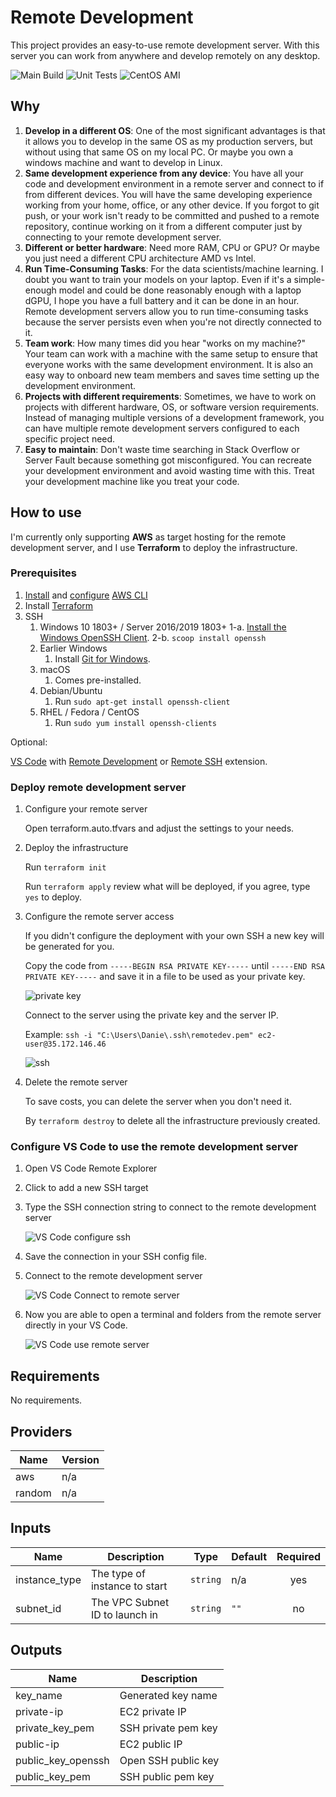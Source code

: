 # Remote Development

This project provides an easy-to-use remote development server.
With this server you can work from anywhere and develop remotely on any desktop.

![Main Build](https://github.com/madgrid/remote-development-server/workflows/Main%20Build/badge.svg)
![Unit Tests](https://github.com/madgrid/remote-development-server/workflows/Unit%20Tests/badge.svg)
![CentOS AMI](https://github.com/madgrid/remote-development-server/workflows/CentOS%20AMI/badge.svg)

## Why

1. **Develop in a different OS**: One of the most significant advantages is that it allows you to develop in the same OS as my production servers, but without using that same OS on my local PC. Or maybe you own a windows machine and want to develop in Linux.
2. **Same development experience from any device**: You have all your code and development environment in a remote server and connect to if from different devices. You will have the same developing experience working from your home, office, or any other device. If you forgot to git push, or your work isn't ready to be committed and pushed to a remote repository, continue working on it from a different computer just by connecting to your remote development server.
3. **Different or better hardware**: Need more RAM, CPU or GPU? Or maybe you just need a different CPU architecture AMD vs Intel.
4. **Run Time-Consuming Tasks**: For the data scientists/machine learning. I doubt you want to train your models on your laptop. Even if it's a simple-enough model and could be done reasonably enough with a laptop dGPU, I hope you have a full battery and it can be done in an hour. Remote development servers allow you to run time-consuming tasks because the server persists even when you're not directly connected to it.
5. **Team work**: How many times did you hear "works on my machine?" Your team can work with a machine with the same setup to ensure that everyone works with the same development environment. It is also an easy way to onboard new team members and saves time setting up the development environment.
6. **Projects with different requirements**: Sometimes, we have to work on projects with different hardware, OS, or software version requirements. Instead of managing multiple versions of a development framework, you can have multiple remote development servers configured to each specific project need.
7. **Easy to maintain**: Don't waste time searching in Stack Overflow or Server Fault because something got misconfigured. You can recreate your development environment and avoid wasting time with this. Treat your development machine like you treat your code.

## How to use

I'm currently only supporting **AWS** as target hosting for the remote development server, and I use **Terraform** to deploy the infrastructure.

### Prerequisites

1. [Install](https://github.com/aws/aws-cli#installation) and [configure](https://github.com/aws/aws-cli#configuration) [AWS CLI](https://aws.amazon.com/cli/)
2. Install [Terraform](https://www.terraform.io/)
3. SSH
   1. Windows 10 1803+ / Server 2016/2019 1803+
      1-a. [Install the Windows OpenSSH Client](https://docs.microsoft.com/windows-server/administration/openssh/openssh_install_firstuse).
      2-b. `scoop install openssh`
   2. Earlier Windows
      1. Install [Git for Windows](https://git-scm.com/download/win).
   3. macOS
      1. Comes pre-installed.
   4. Debian/Ubuntu
      1. Run `sudo apt-get install openssh-client`
   5. RHEL / Fedora / CentOS
      1. Run `sudo yum install openssh-clients`

Optional:

[VS Code](https://code.visualstudio.com/) with [Remote Development](https://marketplace.visualstudio.com/items?itemName=ms-vscode-remote.vscode-remote-extensionpack) or [Remote SSH](https://marketplace.visualstudio.com/items?itemName=ms-vscode-remote.remote-ssh) extension.

### Deploy remote development server

1) Configure your remote server

   Open terraform.auto.tfvars and adjust the settings to your needs.

2) Deploy the infrastructure

   Run `terraform init`

   Run `terraform apply` review what will be deployed, if you agree, type `yes` to deploy.

3) Configure the remote server access

   If you didn't configure the deployment with your own SSH a new key will be generated for you.

   Copy the code from `-----BEGIN RSA PRIVATE KEY-----` until `-----END RSA PRIVATE KEY-----` and save it in a file to be used as your private key.

   ![private key](docs/img/private_pem.png)

   Connect to the server using the private key and the server IP.

   Example: `ssh -i "C:\Users\Danie\.ssh\remotedev.pem" ec2-user@35.172.146.46`

   ![ssh](docs/img/ssh.png)

4) Delete the remote server

   To save costs, you can delete the server when you don't need it.

   By `terraform destroy` to delete all the infrastructure previously created.

### Configure VS Code to use the remote development server

1. Open VS Code Remote Explorer
2. Click to add a new SSH target
3. Type the SSH connection string to connect to the remote development server

   ![VS Code configure ssh](docs/img/vscode_ssh.png)

4. Save the connection in your SSH config file.
5. Connect to the remote development server

   ![VS Code Connect to remote server](docs/img/vscode_connect.png)

6. Now you are able to open a terminal and folders from the remote server directly in your VS Code.

   ![VS Code use remote server](docs/img/vscode_remote.png)

<!-- BEGINNING OF PRE-COMMIT-TERRAFORM DOCS HOOK -->
## Requirements

No requirements.

## Providers

| Name | Version |
|------|---------|
| aws | n/a |
| random | n/a |

## Inputs

| Name | Description | Type | Default | Required |
|------|-------------|------|---------|:--------:|
| instance\_type | The type of instance to start | `string` | n/a | yes |
| subnet\_id | The VPC Subnet ID to launch in | `string` | `""` | no |

## Outputs

| Name | Description |
|------|-------------|
| key\_name | Generated key name |
| private-ip | EC2 private IP |
| private\_key\_pem | SSH private pem key |
| public-ip | EC2 public IP |
| public\_key\_openssh | Open SSH public key |
| public\_key\_pem | SSH public pem key |

<!-- END OF PRE-COMMIT-TERRAFORM DOCS HOOK -->
